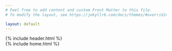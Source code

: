 ```yaml
---
# Feel free to add content and custom Front Matter to this file.
# To modify the layout, see https://jekyllrb.com/docs/themes/#overriding-theme-defaults

layout: default
---
```


<div class="bg-header">
  {% include header.html %}
</div>

<div class="content-post">
  <div class="size margin">
    {% include home.html %}
  </div>
</div>
